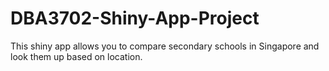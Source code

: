 # DBA3702-Shiny-App-Project
This shiny app allows you to compare secondary schools in Singapore and look them up based on location.
